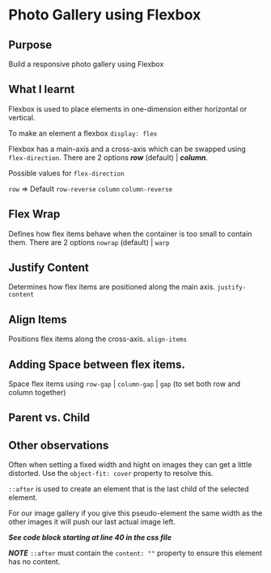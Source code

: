 # Photo Gallery using Flexbox

## Purpose

Build a responsive photo gallery using Flexbox

## What I learnt

Flexbox is used to place elements in one-dimension either horizontal or vertical.

To make an element a flexbox ```display: flex```

Flexbox has a main-axis and a cross-axis which can be swapped using ```flex-direction```.
There are 2 options ***row*** (default) | ***column***.

Possible values for ```flex-direction```

```row```   => Default
```row-reverse```
```column```
```column-reverse```

## Flex Wrap

Defines how flex items behave when the container is too small to contain them.
There are 2 options ```nowrap``` (default) | ```warp```

## Justify Content

Determines how flex items are positioned along the main axis. ```justify-content```

## Align Items

Positions flex items along the cross-axis. ```align-items```

## Adding Space between flex items.

Space flex items using ```row-gap``` | ```column-gap``` | ```gap``` (to set both row and column together)

## Parent vs. Child

## Other observations

Often when setting a fixed width and hight on images they can get a little
distorted. Use the ```object-fit: cover``` property to resolve this.

```::after``` is used to create an element that is the last child of the selected element.

For our image gallery if you give this pseudo-element the same width as the other
images it will push our last actual image left. 

***See code block starting at line 40 in the css file***

***NOTE*** ```::after``` must contain the ```content: ""``` property to ensure
this element has no content.